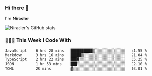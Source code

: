 ### Hi there 👋

I'm **Niracler**

![Niracler's GitHub stats](https://github-readme-stats.vercel.app/api?username=Niracler&show_icons=true)


### 👨🏻‍💻 This Week I Code With

<!--START_SECTION:waka-->

```txt
JavaScript    6 hrs 28 mins   ██████████▒░░░░░░░░░░░░░░   41.55 %
Markdown      3 hrs 16 mins   █████▒░░░░░░░░░░░░░░░░░░░   21.04 %
TypeScript    2 hrs 22 mins   ███▓░░░░░░░░░░░░░░░░░░░░░   15.25 %
JSON          1 hr 53 mins    ███░░░░░░░░░░░░░░░░░░░░░░   12.10 %
TOML          28 mins         ▓░░░░░░░░░░░░░░░░░░░░░░░░   03.01 %
```

<!--END_SECTION:waka-->
